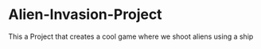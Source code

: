 # Alien-Invasion-Project
This a Project that creates a cool game where we shoot aliens using a ship
